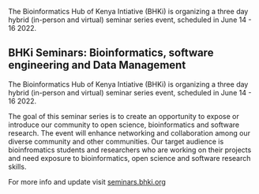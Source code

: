 The Bioinformatics Hub of Kenya Intiative (BHKi) is organizing a three day hybrid (in-person and virtual) seminar series event, scheduled in June 14 - 16 2022.
## BHKi Seminars: Bioinformatics, software engineering and Data Management

The Bioinformatics Hub of Kenya Intiative (BHKi) is organizing a three day hybrid (in-person and virtual) seminar series event, scheduled in June 14 - 16 2022.

The goal of this seminar series is to create an opportunity to expose or introduce our community to open science, bioinformatics and software research. The event will enhance networking and collaboration among our diverse community and other communities. Our target audience is bioinfromatics students and researchers who are working on their projects and need exposure to bioinformatics, open science and software research skills.

For more info and update visit [seminars.bhki.org](seminars.bhki.org/)
